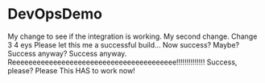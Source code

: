# DevOpsDemo

My change to see if the integration is working.
My second change.
Change 3
4
eys
Please let this me a successful build...
Now success? Maybe?
Success anyway? 
Success anyway.
Reeeeeeeeeeeeeeeeeeeeeeeeeeeeeeeeeeeeeeee!!!!!!!!!!!!!!
Success, please?
Please
This HAS to work now!
